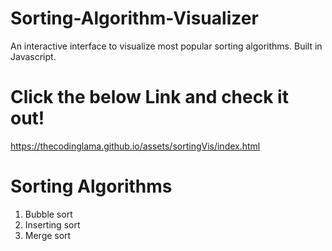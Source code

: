# Sorting-Algorithm-Visualizer
An interactive interface to visualize most popular sorting algorithms. Built in Javascript.

# Click the below Link and check it out!
https://thecodinglama.github.io/assets/sortingVis/index.html

# Sorting Algorithms
1) Bubble sort
2) Inserting sort
3) Merge sort
